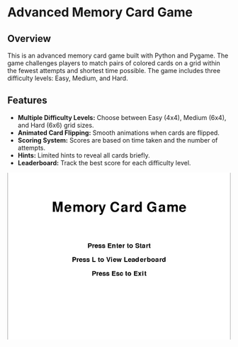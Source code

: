 # Advanced Memory Card Game

## Overview

This is an advanced memory card game built with Python and Pygame. The game challenges players to match pairs of colored cards on a grid within the fewest attempts and shortest time possible. The game includes three difficulty levels: Easy, Medium, and Hard.

## Features

- **Multiple Difficulty Levels:** Choose between Easy (4x4), Medium (6x4), and Hard (6x6) grid sizes.
- **Animated Card Flipping:** Smooth animations when cards are flipped.
- **Scoring System:** Scores are based on time taken and the number of attempts.
- **Hints:** Limited hints to reveal all cards briefly.
- **Leaderboard:** Track the best score for each difficulty level.

![](memory_1_screenshot.JPG)

